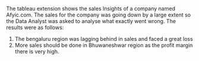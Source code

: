 The tableau extension shows the sales Insights of a company named Afyic.com. The sales for the company was going down by a large extent so the Data Analyst was asked
to analyse what exactly went wrong. The results were as follows:
1. The bengaluru region was lagging behind in sales and faced a great loss
2. More sales should be done in Bhuwaneshwar region as the profit margin there is very high.
